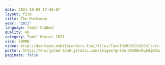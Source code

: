 ```yaml
---
date: 2021-10-02 17:08:07
layout: film
title: The Marksman
year: "2021"
language: Tamil Dubbed
quality: HD
category: Tamil Movies 2021
size: 500MB
video: http://download.mobilerockers.fun//files/Tamil%202021%20Collection/The%20Marksman%20(2021)/The%20Marksman%20(2021)%20Full%20Movies/The%20Marksman%20(2021)%20HDRip/The%20Marksman%20(2021)%20HDRip%20Single%20Part.mp4
poster: https://encrypted-tbn0.gstatic.com/images?q=tbn:ANd9GcRqDdjBR1AytBtLjCganyo_HVYIiiVTuv3GyA&usqp=CAU
paginate: false
---
```

